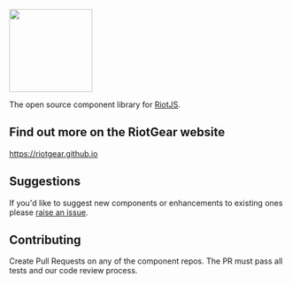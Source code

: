 <img src="https://avatars0.githubusercontent.com/u/12480998?v=3&s=200" width="150px">

The open source component library for <a href="https://muut.com/riotjs/">RiotJS</a>.

## Find out more on the RiotGear website

<a href="https://riotgear.github.io">https://riotgear.github.io</a>

## Suggestions

If you'd like to suggest new components or enhancements to existing ones please <a href="https://github.com/RiotGear/rg/issues">raise an issue</a>.

## Contributing

Create Pull Requests on any of the component repos. The PR must pass all tests and our code review process.
